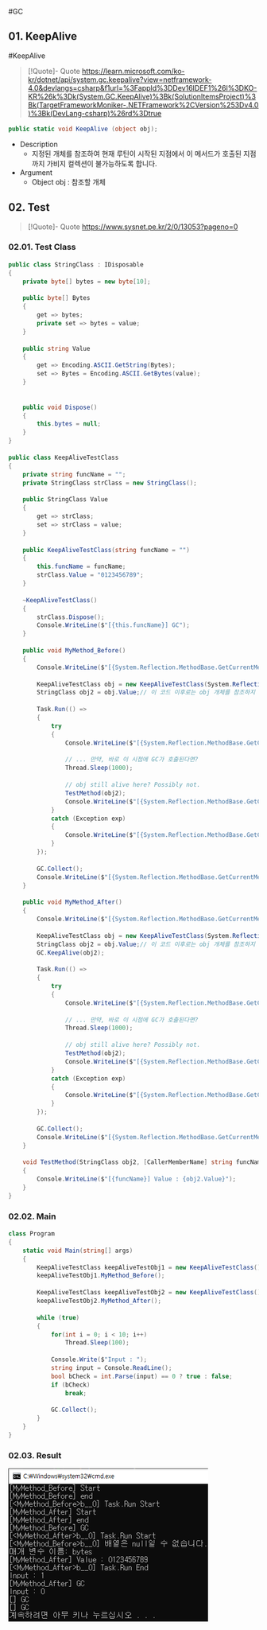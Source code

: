 #GC 

## 01. KeepAlive
#KeepAlive

> [!Quote]- Quote
> https://learn.microsoft.com/ko-kr/dotnet/api/system.gc.keepalive?view=netframework-4.0&devlangs=csharp&f1url=%3FappId%3DDev16IDEF1%26l%3DKO-KR%26k%3Dk(System.GC.KeepAlive)%3Bk(SolutionItemsProject)%3Bk(TargetFrameworkMoniker-.NETFramework%2CVersion%253Dv4.0)%3Bk(DevLang-csharp)%26rd%3Dtrue

```CS
public static void KeepAlive (object obj);
```
- Description
	- 지정된 개체를 참조하여 현재 루틴이 시작된 지점에서 이 메서드가 호출된 지점까지 가비지 컬렉션이 불가능하도록 합니다.
- Argument
	- Object obj : 참조할 개체	

## 02. Test
> [!Quote]- Quote
> https://www.sysnet.pe.kr/2/0/13053?pageno=0

### 02.01. Test Class
```cs
public class StringClass : IDisposable
{
	private byte[] bytes = new byte[10];

	public byte[] Bytes
	{
		get => bytes;
		private set => bytes = value;
	}

	public string Value
	{
		get => Encoding.ASCII.GetString(Bytes);
		set => Bytes = Encoding.ASCII.GetBytes(value);
	}
	

	public void Dispose()
	{
		this.bytes = null;
	}
}

public class KeepAliveTestClass
{
	private string funcName = "";
	private StringClass strClass = new StringClass();

	public StringClass Value
	{
		get => strClass;
		set => strClass = value;
	}

	public KeepAliveTestClass(string funcName = "")
	{
		this.funcName = funcName;
		strClass.Value = "0123456789";
	}

	~KeepAliveTestClass()
	{
		strClass.Dispose();
		Console.WriteLine($"[{this.funcName}] GC");
	}

	public void MyMethod_Before()
	{
		Console.WriteLine($"[{System.Reflection.MethodBase.GetCurrentMethod().Name}] Start");

		KeepAliveTestClass obj = new KeepAliveTestClass(System.Reflection.MethodBase.GetCurrentMethod().Name);
		StringClass obj2 = obj.Value;// 이 코드 이후로는 obj 개체를 참조하지 않음!

		Task.Run(() =>
		{
			try
			{
				Console.WriteLine($"[{System.Reflection.MethodBase.GetCurrentMethod().Name}] Task.Run Start");

				// ... 만약, 바로 이 시점에 GC가 호출된다면?
				Thread.Sleep(1000);

				// obj still alive here? Possibly not.
				TestMethod(obj2);
				Console.WriteLine($"[{System.Reflection.MethodBase.GetCurrentMethod().Name}] Task.Run End");
			}
			catch (Exception exp)
			{
				Console.WriteLine($"[{System.Reflection.MethodBase.GetCurrentMethod().Name}] {exp.Message}");
			}
		});

		GC.Collect();
		Console.WriteLine($"[{System.Reflection.MethodBase.GetCurrentMethod().Name}] end");
	}

	public void MyMethod_After()
	{
		Console.WriteLine($"[{System.Reflection.MethodBase.GetCurrentMethod().Name}] Start");

		KeepAliveTestClass obj = new KeepAliveTestClass(System.Reflection.MethodBase.GetCurrentMethod().Name);
		StringClass obj2 = obj.Value;// 이 코드 이후로는 obj 개체를 참조하지 않음!
		GC.KeepAlive(obj2);

		Task.Run(() =>
		{
			try
			{
				Console.WriteLine($"[{System.Reflection.MethodBase.GetCurrentMethod().Name}] Task.Run Start");

				// ... 만약, 바로 이 시점에 GC가 호출된다면?
				Thread.Sleep(1000);

				// obj still alive here? Possibly not.
				TestMethod(obj2);
				Console.WriteLine($"[{System.Reflection.MethodBase.GetCurrentMethod().Name}] Task.Run End");
			}
			catch (Exception exp)
			{
				Console.WriteLine($"[{System.Reflection.MethodBase.GetCurrentMethod().Name}] {exp.Message}");
			}
		});

		GC.Collect();
		Console.WriteLine($"[{System.Reflection.MethodBase.GetCurrentMethod().Name}] end");
	}

	void TestMethod(StringClass obj2, [CallerMemberName] string funcName = "")
	{
		Console.WriteLine($"[{funcName}] Value : {obj2.Value}");
	}
}
```

### 02.02. Main
```cs
class Program
{
	static void Main(string[] args)
	{
		KeepAliveTestClass keepAliveTestObj1 = new KeepAliveTestClass();
		keepAliveTestObj1.MyMethod_Before();

		KeepAliveTestClass keepAliveTestObj2 = new KeepAliveTestClass();
		keepAliveTestObj2.MyMethod_After();

		while (true)
		{
			for(int i = 0; i < 10; i++)
				Thread.Sleep(100);

			Console.Write($"Input : ");
			string input = Console.ReadLine();
			bool bCheck = int.Parse(input) == 0 ? true : false;
			if (bCheck)
				break;

			GC.Collect();
		}
	}
}
```

### 02.03. Result

![](attachments/Pasted%20image%2020240418144349.png)